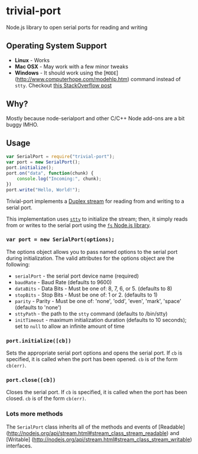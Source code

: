 trivial-port
============

Node.js library to open serial ports for reading and writing

Operating System Support
------------------------
- **Linux** - Works
- **Mac OSX** - May work with a few minor tweaks
- **Windows** - It should work using the [`MODE`]
(http://www.computerhope.com/modehlp.htm) command instead of `stty`.
Checkout [this StackOverflow post](http://stackoverflow.com/questions/5728691/nodejs-reading-tty-serial)

Why?
----
Mostly because node-serialport and other C/C++ Node add-ons are a bit buggy IMHO.

Usage
-----
```javascript
var SerialPort = require("trivial-port");
var port = new SerialPort();
port.initialize();
port.on("data", function(chunk) {
	console.log("Incoming:", chunk);
})
port.write("Hello, World!");
```

Trivial-port implements a [Duplex stream](http://nodejs.org/api/stream.html#stream_class_stream_duplex)
for reading from and writing to a serial port.

This implementation uses [`stty`](http://www.freebsd.org/cgi/man.cgi?query=stty&sektion=1)
to initialize the stream; then, it simply reads from or writes to the serial
port using the [`fs` Node.js library](http://nodejs.org/api/fs.html).


### `var port = new SerialPort(options);`

The options object allows you to pass named options to the serial port during
initialization. The valid attributes for the options object are the following:

- `serialPort` - the serial port device name (required)
- `baudRate` - Baud Rate (defaults to 9600)
- `dataBits` - Data Bits - Must be one of: 8, 7, 6, or 5. (defaults to 8)
- `stopBits` - Stop Bits - Must be one of: 1 or 2. (defaults to 1)
- `parity` - Parity - Must be one of: 'none', 'odd', 'even',
	'mark', 'space' (defaults to 'none')
- `sttyPath` - the path to the `stty` command (defaults to /bin/stty)
- `initTimeout` - maximum initialization duration (defaults to 10 seconds);
	set to `null` to allow an infinite amount of time

### `port.initialize([cb])`

Sets the appropriate serial port options and opens the serial port.  If `cb`
is specified, it is called when the port has been opened. `cb` is of the form
`cb(err)`.

### `port.close([cb])`

Closes the serial port.  If `cb` is specified, it is called when the port
has been closed.  `cb` is of the form `cb(err)`.

### Lots more methods

The `SerialPort` class inherits all of the methods and events of [Readable]
(http://nodejs.org/api/stream.html#stream_class_stream_readable) and [Writable]
(http://nodejs.org/api/stream.html#stream_class_stream_writable) interfaces.